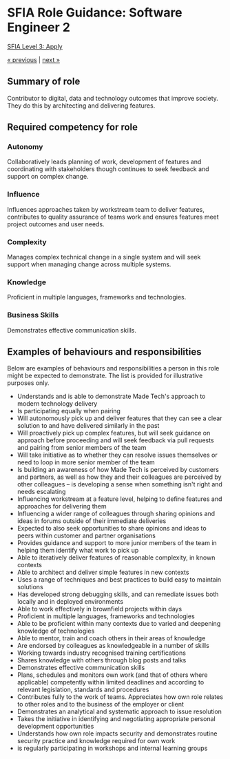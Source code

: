# SFIA Role Guidance: Software Engineer 2

[SFIA Level 3: Apply](https://sfia-online.org/en/sfia-7/responsibilities/level-3)

[&laquo; previous](software_engineer_1.md) | [next &raquo;](senior_software_engineer.md)

## Summary of role

Contributor to digital, data and technology outcomes that improve society. They do this by architecting and delivering features.

## Required competency for role

### Autonomy

Collaboratively leads planning of work, development of features and coordinating with stakeholders though continues to seek feedback and support on complex change.

### Influence

Influences approaches taken by workstream team to deliver features, contributes to quality assurance of teams work and ensures features meet project outcomes and user needs.

### Complexity

Manages complex technical change in a single system and will seek support when managing change across multiple systems.

### Knowledge

Proficient in multiple languages, frameworks and technologies.

### Business Skills

Demonstrates effective communication skills.

## Examples of behaviours and responsibilities

Below are examples of behaviours and responsibilities a person in this role might be expected to demonstrate. The list is provided for illustrative purposes only.

- Understands and is able to demonstrate Made Tech's approach to modern technology delivery
- Is participating equally when pairing
- Will autonomously pick up and deliver features that they can see a clear solution to and have delivered similarly in the past
- Will proactively pick up complex features, but will seek guidance on approach before proceeding and will seek feedback via pull requests and pairing from senior members of the team
- Will take initiative as to whether they can resolve issues themselves or need to loop in more senior member of the team
- Is building an awareness of how Made Tech is perceived by customers and partners, as well as how they and their colleagues are perceived by other colleagues – is developing a sense when something isn't right and needs escalating
- Influencing workstream at a feature level, helping to define features and approaches for delivering them
- Influencing a wider range of colleagues through sharing opinions and ideas in forums outside of their immediate deliveries
- Expected to also seek opportunities to share opinions and ideas to peers within customer and partner organisations
- Provides guidance and support to more junior members of the team in helping them identify what work to pick up
- Able to iteratively deliver features of reasonable complexity, in known contexts
- Able to architect and deliver simple features in new contexts
- Uses a range of techniques and best practices to build easy to maintain solutions
- Has developed strong debugging skills, and can remediate issues both locally and in deployed environments
- Able to work effectively in brownfield projects within days
- Proficient in multiple languages, frameworks and technologies
- Able to be proficient within many contexts due to varied and deepening knowledge of technologies
- Able to mentor, train and coach others in their areas of knowledge
- Are endorsed by colleagues as knowledgeable in a number of skills
- Working towards industry recognised training certifications
- Shares knowledge with others through blog posts and talks
- Demonstrates effective communication skills
- Plans, schedules and monitors own work (and that of others where applicable) competently within limited deadlines and according to relevant legislation, standards and procedures
- Contributes fully to the work of teams. Appreciates how own role relates to other roles and to the business of the employer or client
- Demonstrates an analytical and systematic approach to issue resolution
- Takes the initiative in identifying and negotiating appropriate personal development opportunities
- Understands how own role impacts security and demonstrates routine security practice and knowledge required for own work
- is regularly participating in workshops and internal learning groups
